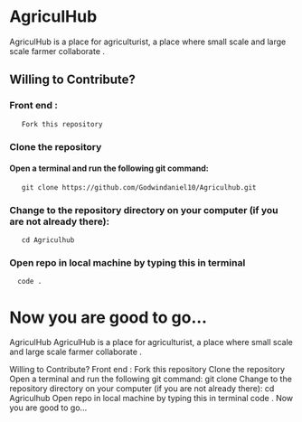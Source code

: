 
# AgriculHub

AgriculHub is a place for agriculturist, a place where small scale and large scale farmer collaborate .


## Willing to Contribute?

### Front end :

```
   Fork this repository
```

### Clone the repository

#### Open a terminal and run the following git command:
```
   git clone https://github.com/Godwindaniel10/Agriculhub.git
```


### Change to the repository directory on your computer (if you are not already there):
```
   cd Agriculhub
```


### Open repo in local machine by typing this in terminal  
```
  code .
```



Now you are good to go...
=======
AgriculHub
AgriculHub is a place for agriculturist, a place where small scale and large scale farmer collaborate .

Willing to Contribute?
Front end :
   Fork this repository
Clone the repository
Open a terminal and run the following git command:
   git clone 
Change to the repository directory on your computer (if you are not already there):
   cd Agriculhub
Open repo in local machine by typing this in terminal
  code .
Now you are good to go...


